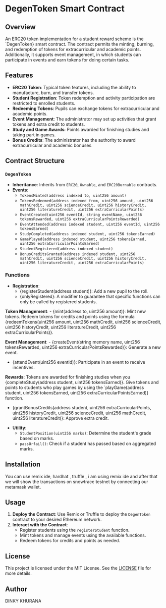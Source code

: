 
# DegenToken Smart Contract

## Overview

An ERC20 token implementation for a student reward scheme is the `DegenToken} smart contract. The contract permits the minting, burning, and redemption of tokens for extracurricular and academic points. Additionally, it supports event management, in which students can participate in events and earn tokens for doing certain tasks.

## Features

- **ERC20 Token**: Typical token features, including the ability to manufacture, burn, and transfer tokens.
- **Student Registration**: Token redemption and activity participation are restricted to enrolled students.
- **Redeeming Tokens**: Pupils can exchange tokens for extracurricular and academic points.
- **Event Management**: The administrator may set up activities that grant tokens and extra credit to students.
- **Study and Game Awards**: Points awarded for finishing studies and taking part in games.
- **Bonus Credits**: The administrator has the authority to award extracurricular and academic bonuses.

## Contract Structure

### `DegenToken`

- **Inheritance**: Inherits from `ERC20`, `Ownable`, and `ERC20Burnable` contracts.
- **Events**:
  - `TokensMinted(address indexed to, uint256 amount)`
  - `TokensRedeemed(address indexed from, uint256 amount, uint256 mathCredit, uint256 scienceCredit, uint256 historyCredit, uint256 literatureCredit, uint256 extraCurricularPoints)`
  - `EventCreated(uint256 eventId, string eventName, uint256 tokensRewarded, uint256 extraCurricularPointsRewarded)`
  - `EventAttended(address indexed student, uint256 eventId, uint256 tokensEarned)`
  - `StudyCompleted(address indexed student, uint256 tokensEarned)`
  - `GamePlayed(address indexed student, uint256 tokensEarned, uint256 extraCurricularPointsEarned)`
  - `StudentRegistered(address indexed student)`
  - `BonusCreditsGranted(address indexed student, uint256 mathCredit, uint256 scienceCredit, uint256 historyCredit, uint256 literatureCredit, uint256 extraCurricularPoints)`

### Functions

- **Registration**:
  - {registerStudent(address student)}: Add a new pupil to the roll.
  - {onlyRegistered}: A modifier to guarantee that specific functions can only be called by registered students.

**Token Management**: - {mint(address to, uint256 amount)}: Mint new tokens.
  Redeem tokens for credits and points using the formula {redeemTokens(uint256 amount, uint256 mathCredit, uint256 scienceCredit, uint256 historyCredit, uint256 literatureCredit, uint256 extraCurricularPoints)}.

**Event Management**: - {createEvent(string memory name, uint256 tokensRewarded, uint256 extraCurricularPointsRewarded)}: Generate a new event.
  - {attendEvent(uint256 eventId)}: Participate in an event to receive incentives.

**Rewards**: Tokens are awarded for finishing studies when you {completeStudy(address student, uint256 tokensEarned)}.
  Give tokens and points to students who play games by using the `playGame(address student, uint256 tokensEarned, uint256 extraCurricularPointsEarned)} function.
  * {grantBonusCredits(address student, uint256 extraCurricularPoints, uint256 historyCredit, uint256 scienceCredit, uint256 mathCredit, uint256 literatureCredit)}: Approve extra credit.

- **Utility**:
  - `StudentPosition(uint256 marks)`: Determine the student's grade based on marks.
  - `passOrfail()`: Check if a student has passed based on aggregated marks.

## Installation
You can use remix ide, hardhat , truffle , i am using remix ide and after that we will show the transactions on snowtrace testnet by connecting our metamask wallet.

## Usage

1. **Deploy the Contract**: Use Remix or Truffle to deploy the `DegenToken` contract to your desired Ethereum network.
2. **Interact with the Contract**:
   - Register students using the `registerStudent` function.
   - Mint tokens and manage events using the available functions.
   - Redeem tokens for credits and points as needed.

## License

This project is licensed under the MIT License. See the [LICENSE](LICENSE) file for more details.

## Author
DINKY KHURANA
